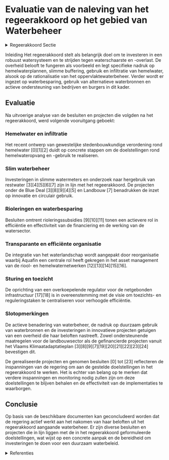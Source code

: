 # Evaluatie van de naleving van het regeerakkoord op het gebied van Waterbeheer

<details>
        <summary>Regeerakkoord Sectie </summary>
        <p>2.4.2.2 Water: we investeren in een robuust watersysteem We strijden tegen waterschaarste en -overlast. Dit is een gedeelde verantwoordelijkheid: iedereen moet op zijn niveau waar mogelijk de nodige maatregelen nemen om hemelwater meer te bufferen, gebruiken en infiltreren dan af te voeren, om water zo efficiënt mogelijk te gebruiken en om de waterkringloop zoveel mogelijk te sluiten. Als overheid geven we het goede voorbeeld; we veralgemenen het gebruik van hemelwaterplannen en investeren op slimme buffering, gebruik en infiltratie van hemelwater op het openbaar domein en eigen vastgoed. We onderzoeken de mogelijkheden voor een nexus-aanpak waarbij koppelkansen met energie, mobiliteit, voeding en ruimtelijke planning maximaal benut worden. Hiertoe wordt de complexiteit van het watersysteem en haar interacties met de andere systemen in kaart gebracht en oplossingsrichtingen uitgewerkt. Het huidig oppervlaktewaterbeheer is nog sterk versnipperd, wat zorgt voor een gebrek aan effici-entie en daadkracht. Naar Nederlands voorbeeld rationaliseren we drastisch het landschap van de onbevaarbare waterlopen binnen hydrografisch logische gehelen, waarbij de belastingbevoegdheid van polders en wateringen wordt stopgezet. We onderzoeken welke (delen van) bevaarbare water-lopen die in de praktijk niet bevaarbaar zijn voor logistieke doeleinden, beter worden gedeclasseerd en mee binnen dat kader gebracht. We werken een strategisch plan waterbevoorra-ding uit vertrekkend van het actieplan droogte en wateroverlast. Om voorbereid te zijn bij een mogelijke crisis, werken we een evenwichtig en objectief afwegingskader bij dreigende tekorten uit, in overleg met de relevante actoren. We leggen de nadruk op waterbesparing, slim watergebruik, het sluiten van waterkringlopen en op gebruik van alternatieve waterbronnen We voorzien actieve begeleiding en ondersteuning van bedrijven; voor burgers krijgen de drinkwater-bedrijven daar een centrale rol in met resultaats-verbintenissen. Op basis van de lopende proefpro-jecten rollen we een slimme watermeter uit die ook aan lekdetectie doet en zich automatisch in veiligheid kan stellen om grote lekken te vermijden; daarbij streven we naar maximale afstemming met de slimme energiemeters. Drinkwaterbedrijven moeten businessmodellen ontwikkelen die robuust zijn bij dalend waterge-bruik. We passen de tariefstructuren voor drink-water en afvalwater aan op basis van de resul-taten van de uitgevoerde evaluatie, onder meer naar billijkheid (inzonderheid voor alleen-staanden en gezinnen met kinderen), betaalbaar-heid en sturend karakter. We stimuleren gebruik van hemelwater en herge-bruik van afvalwater en werken waar nodig drempels weg die dit gebruik bemoeilijken. We stimuleren het herwinnen van grondstoffen en hernieuwbare energie uit afvalwater. We onder-zoeken welke instrumenten wenselijk zijn om grote verharde oppervlaktes af te koppelen en creëren het nodige juridisch kader. We voeren de mogelijkheid in om de verplichte opvang en buffering van hemelwater over te dragen naar een derde partij; we stimuleren grootschalige opvang en actief gebruik van hemelwater op bedrijventerreinen en in woonkernen. We liberali-seren de productie van drinkwater geschikt voor distributie uit hemel- en afvalwater, mits goede kwaliteitscontrole en overheidsregie. De financiële uitdagingen in de watersector zijn nog groot, maar het uitgangspunt is dat de waterfactuur betaalbaar blijft. Ook duurt het vaak nog te lang om nodige werken te starten. De financiering en de werking van de drinkwater- en afvalwatersector moeten dan ook efficiënter en effectiever. Geld voor afvalwater moet gebruikt worden waarvoor het geïnd wordt, nl aanleg en onderhoud van riolering en zuiverings-installaties. De waterfactuur moet transparant worden voor particulieren en bedrijven. We hervormen de financieringssystemen voor gemeenten en Aquafin naar een meer resultaat-gerichte, flexibele en programmatorische aanpak, met sterk vereenvoudigde procedures en meer responsabilisering in de taakverdeling tussen VMM en de rioolbeheerders. We zorgen voor betere afstemming tussen rioolbeheerders en anderen die belang hebben bij de rioleringswerken, onder andere beheerders van het openbaar domein en de andere nutssectoren. Het landschap van publieke drinkwater- en afvalwateroperatoren kan efficiënter georgani-seerd worden met een logischere taakverdeling. Samen met de verschillende operatoren ontwik-kelen we een visie op de toekomst van het water-landschap. Omwille van de sterke interactie tussen de riolerings- en hemelwaternetwerken, dragen we Aquafin op om het asset management voor de netwerken te coördineren met de diverse rioolbeheerders. Zo realiseren we belangrijke efficiëntiewinsten en krijgen we beter zicht op de staat van de stelsels en hun onderhoud. Met het oog op transparantie, financiële stabiliteit en het vermijden van kruissubsidiëring realiseren we bij de drinkwater en afvalwateroperatoren een analytische boekhouding met scheiding tussen activiteiten verbonden aan de aanleg en het beheer van de netwerken en andere activiteiten. De taken van de operatoren zullen in het kader van een kerntakendebat geëvalueerd worden, dit vooral om te zorgen dat de netbeheerders zich maximaal concentreren op hun kerntaak: goed werkende netwerken die de uitdagingen van morgen aankunnen. Er wordt in Vlaanderen één overkoepelende regulator uitgewerkt voor netgebonden infra-structuur (elektriciteit, gas, warmte, kabel, water, riolering,…) en media. In dit kader coördineren en rationaliseren we de (toezichthoudende, regule-rende, adviserende, …) taken waarmee de eenge-maakte regulator belast wordt. </p>
        </details> 

Inleiding
Het regeerakkoord stelt als belangrijk doel om te investeren in een robuust watersysteem en te strijden tegen waterschaarste en -overlast. De overheid belooft te fungeren als voorbeeld en legt specifieke nadruk op hemelwaterplannen, slimme buffering, gebruik en infiltratie van hemelwater, alsook op de rationalisatie van het oppervlaktewaterbeheer. Verder wordt er ingezet op waterbesparing, gebruik van alternatieve waterbronnen en actieve ondersteuning van bedrijven en burgers in dit kader.

## Evaluatie
Na uitvoerige analyse van de besluiten en projecten die volgden na het regeerakkoord, werd volgende vooruitgang geboekt:

### Hemelwater en infiltratie
Het recent ontwerp van gewestelijke stedenbouwkundige verordening rond hemelwater \[0\]\[1\]\[2\] duidt op concrete stappen om de doelstellingen rond hemelwateropvang en -gebruik te realiseren.

### Slim waterbeheer
Investeringen in slimme watermeters en onderzoek naar hergebruik van restwater \[3\]\[4\]\[5\]\[6\]\[7\] zijn in lijn met het regeerakkoord. De projecten onder de Blue Deal \[3\]\[8\]\[9\]\[4\]\[5\] en Landbouw \[7\] benadrukken de inzet op innovatie en circulair gebruik.

### Rioleringen en waterbesparing
Besluiten omtrent rioleringssubsidies \[9\]\[10\]\[11\] tonen een actievere rol in efficiëntie en effectiviteit van de financiering en de werking van de watersector.

### Transparante en efficiënte organisatie
De integratie van het waterlandschap wordt aangepakt door reorganisatie waarbij Aquafin een centrale rol heeft gekregen in het asset management van de riool- en hemelwaternetwerken \[12\]\[13\]\[14\]\[15\]\[16\].

### Sturing en toezicht
De oprichting van een overkoepelende regulator voor de netgebonden infrastructuur \[17\]\[18\] is in overeenstemming met de visie om toezichts- en reguleringstaken te centraliseren voor verhoogde efficiëntie.

### Slotopmerkingen
De actieve benadering van waterbeheer, de nadruk op duurzaam gebruik van waterbronnen en de investeringen in innovatieve projecten getuigen van een overheid die haar beloften nastreeft. Zowel ondersteunende maatregelen voor de landbouwsector als de gefinancierde projecten vanuit het Vlaams Klimaatadaptatieplan \[3\]\[8\]\[9\]\[7\]\[19\]\[20\]\[21\]\[22\]\[23\]\[24\] bevestigen dit.

De gerealiseerde projecten en genomen besluiten \[0\] tot \[23\] reflecteren de inspanningen van de regering om aan de gestelde doelstellingen in het regeerakkoord te werken. Het is echter van belang op te merken dat verdere inspanningen en monitoring nodig zullen zijn om deze doelstellingen te blijven behalen en de effectiviteit van de implementaties te waarborgen.

## Conclusie
Op basis van de beschikbare documenten kan geconcludeerd worden dat de regering actief werkt aan het nakomen van haar beloften uit het regeerakkoord aangaande waterbeheer. Er zijn diverse besluiten en projecten die in lijn liggen met de in het regeerakkoord geformuleerde doelstellingen, wat wijst op een concrete aanpak en de bereidheid om investeringen te doen voor een duurzaam waterbeleid.

<details>
        <summary>Referenties </summary>
        \[0\]: Vaststelling gewestelijke stedenbouwkundige verordening rond hemelwater Voorontwerp van besluit van de Vlaamse Regering tot vaststelling van een gewestelijke stedenbouwkundige verordening inzake hemelwater en tot opheffing van het besluit van de Vlaamse Regering van 5 juli 2013 houdende vaststelling van een gewestelijke stedenbouwkundige verordening inzake hemelwaterputten, infiltratievoorzieningen, buffervoorzieningen en gescheiden lozing van afvalwater en hemelwater  De huidige Vlaamse regels rond de opvang van hemelwater houden onvoldoende rekening met de evoluties van het klimaat. Ter vervanging van de regelgeving van 2013, keurt de Vlaamse Regering daarom principieel het  nieuw ontwerp van gewestelijke stedenbouwkundige verordening rond hemelwater  goed. Dat vertrekt van het idee dat elke druppel telt, en maakt werk van het optrekken van de minimale volumes van hemelwaterputten; de verplichting om een hemelwaterput te plaatsen bij verbouwing of uitbreiding aan bestaande gebouwen; de verplichting om het opgevangen hemelwater maximaal te gebruiken voor toepassingen die geen drinkwaterkwaliteit vragen; een groter buffervolume en infiltratieoppervlakte van de verplichte infiltratievoorziening; een groter buffervolume voor grote verharde oppervlakten; en de mogelijkheid om verplichtingen rond hemelwater collectief op te nemen. Over dit besluit wordt een openbaar onderzoek georganiseerd en wordt het advies ingewonnen van de SARO, de Minaraad en de SERV. Er komt ook een overlegvergadering met de vertegenwoordigers van de Vereniging van de Vlaamse Provincies en de VVSG.

\[1\]: Vaststelling gewestelijke stedenbouwkundige verordening rond hemelwater Voorontwerp van besluit van de Vlaamse Regering tot vaststelling van een gewestelijke stedenbouwkundige verordening inzake hemelwater en tot opheffing van het besluit van de Vlaamse Regering van 5 juli 2013 houdende vaststelling van een gewestelijke stedenbouwkundige verordening inzake hemelwaterputten, infiltratievoorzieningen, buffervoorzieningen en gescheiden lozing van afvalwater en hemelwater  De huidige Vlaamse regels rond de opvang van hemelwater houden onvoldoende rekening met de evoluties van het klimaat. Ter vervanging van de regelgeving van 2013, keurt de Vlaamse Regering, na onderhandelingen en na overleg met de VVSG en de VVP en na adviezen van de SARO, de SERV en de Minaraad, opnieuw principieel het nieuw ontwerp van gewestelijke stedenbouwkundige verordening rond hemelwater goed. Dat vertrekt van het idee dat elke druppel telt, en maakt werk van het optrekken van de minimale volumes van hemelwaterputten; de verplichting om een hemelwaterput te plaatsen bij verbouwing of uitbreiding aan bestaande gebouwen; de verplichting om het opgevangen hemelwater maximaal te gebruiken voor toepassingen die geen drinkwaterkwaliteit vragen; een groter buffervolume en infiltratieoppervlakte van de verplichte infiltratievoorziening; een groter buffervolume voor grote verharde oppervlakten; en de mogelijkheid om verplichtingen rond hemelwater collectief op te nemen. Het besluit gaat nu voor advies naar de Raad van State.

\[2\]: Vaststelling gewestelijke stedenbouwkundige verordening rond hemelwater Ontwerpbesluit van de Vlaamse Regering tot vaststelling van een gewestelijke stedenbouwkundige verordening inzake hemelwater, tot wijziging van het besluit van de Vlaamse Regering van 16 juli 2010 tot bepaling van stedenbouwkundige handelingen waarvoor geen omgevingsvergunning nodig is en tot opheffing van het besluit van de Vlaamse Regering van 5 juli 2013 houdende vaststelling van een gewestelijke stedenbouwkundige verordening inzake hemelwaterput-ten, infiltratievoorzieningen, buffervoorzieningen en gescheiden lozing van afvalwater en hemelwater  De huidige Vlaamse regels rond de opvang van hemelwater houden onvoldoende rekening met de evoluties van het klimaat. Ter vervanging van de regelgeving van 2013, keurt de Vlaamse Regering daarom, na advies van de Raad van State, definitief het nieuw ontwerp van gewestelijke stedenbouwkundige verordening rond hemelwater goed. Dat vertrekt van het idee dat elke druppel telt, en maakt werk van het optrekken van de minimale volumes van hemelwaterputten; de verplichting om een hemelwaterput te plaatsen bij verbouwing of uitbreiding aan bestaande gebouwen; de verplichting om het opgevangen hemelwater maximaal te gebruiken voor toepassingen die geen drinkwaterkwaliteit vragen; een groter buffervolume en infiltratieoppervlakte van de verplichte infiltratievoorziening; een groter buffervolume voor grote verharde oppervlakten; en de mogelijkheid om verplichtingen rond hemelwater collectief op te nemen.

\[3\]: Plan Vlaamse Veerkracht: bestedingskader middelen projectoproep 'Hergebruik Restwater' Projectoproep “Hergebruik Restwater”  Vlaanderen kent vandaag reeds een hoge graad van droogte en een structureel lage waterbeschikbaarheid. Wetenschappers voorspellen bovendien dat door de klimaatverandering langere droge periodes, afgewisseld met korte periodes van hevige regenval, frequenter zullen voorkomen. Ook voor de Vlaamse land-  en tuinbouw is deze problematiek zeer actueel, want water als productiefactor is onmisbaar. De Vlaamse Regering hecht daarom haar goedkeuring aan de projectoproep 'Hergebruik Restwater'. Deze oproep wil het hergebruik van restwater in de land- en tuinbouwsector stimuleren, en speelt in op de uitdagingen rond toenemende waterbehoefte, dalende waterbeschikbaarheid en de principes van circulaire economie. De projecten moeten bijdragen tot het verhoogd aanwenden van alternatieve waterbronnen in de land- en tuinbouwsector om zo bij te dragen tot duurzaam, circulair watergebruik. Samenwerkingsverbanden tussen landbouwers met een watervraag enerzijds en aanbieders van restwater anderzijds kan leiden tot een win-win situatie. De landbouwsector verhoogt zo de bevoorradingszekerheid voor water, terwijl hergebruik van restwater ook zorgt voor een afname van de druk op kwetsbare waterbronnen. Voor deze oproep wordt 10 miljoen euro vrijgemaakt.

\[4\]: Plan Vlaamse Veerkracht: restwater voor land- en tuinbouw - bijkomende opdracht Aquafin nv Restwater voor land- en tuinbouw: bijkomende opdracht Aquafin nv  De extreme weeromstandigheden die zich de afgelopen jaren hebben voorgedaan ten gevolge van de klimaatverandering laten zich sterk voelen binnen de land- en tuinbouwsector. Het krachtdadig aanpakken van en anticiperen op deze gevolgen brengt de nodige onderzoeksvragen met zich mee. In het kader van het relanceproject 'Hergebruik van restwater' , en in het kader van de samenwerkingsovereenkomst tussen het Vlaamse Gewest en de nv Aquafin, wordt door Aquafin nv een bijkomende opdracht van algemeen belang uitgevoerd, met het oog op het investeren in het beschikbaar maken van restwater (hemelwater en - indien regelgevend mogelijk - effluent) voor de land- en tuinbouw. De Vlaamse Regering kent 5 miljoen euro toe voor het uitvoeren van die opdracht in het kader van de Blue Deal.

\[5\]: Subsidie projectoproep circulair water   De Vlaamse Regering keurt de oproep 'circulair water' 2023 en het subsidiereglement daarvoor goed, om de waterbeschikbaarheid in Vlaanderen te vergroten en circulair watergebruik op te schalen. Vlaanderen is immers kwetsbaar voor droogte en waterschaarste, en werd de voorbije 6 jaar 5 keer getroffen door droogte. De projectoproep steunt samenwerkingen die focussen op minder waterverbruik en meer circulair watergebruik , zoals uitwisseling van waterstromen, hergebruik van effluent of de ontwikkeling van innovatieve technieken die primaire waterbronnen beschermen en aanvullen. Voor de oproep is een budget van 10 miljoen euro voorzien in het kader van de uitgaven voor de Blue Deal, ter realisatie van het Vlaams Klimaatadaptatieplan.

\[6\]: Plan Vlaamse Veerkracht: Innovatieve Projecten Circulair Watergebruik Subsidiëring projecten hergebruik effluent Vijf ontwerpbesluiten van de Vlaamse Regering  In het kader van de Blue Deal is in  project 32, 'Innovatieve Projecten Circulair Watergebruik',  uit het Relanceplan Vlaamse Veerkracht, budget voorzien voor projectoproepen. Deze oproepen willen bedrijven ondersteunen die op een duurzame manier water hergebruiken en in droogteperiodes waterschaarste voorkomen of milderen. Voor de specifieke  oproep om het hergebruik van effluent van een openbare waterzuiveringsinstallatie te bevorderen , door dit  op te zuiveren naar publiek drinkwater of proces- en koelwater voor de industrie , kent de Vlaamse Regering nu   subsidies toe  aan vijf projecten  ( Aalst: Deeper Blue; Antwerps Havengebied: Waterkracht; Langemark-Poelkapelle: Milceaubelissimo; Sint-Truiden: Blue Future Limburg en Ieper en Harelbeke: Water voor morgen ), voor een totaal bedrag van  11,29 miljoen euro.

\[7\]: Plan Vlaamse Veerkracht: subsidies duurzaam watergebruik en overheidsopdracht studie naar ‘Groenblauwe business modellen voor landbouwers’ A. Drie ontwerpbesluiten van de Vlaamse Regering B. Goedkeuring lanceren overheidsopdracht betreffende een studie naar ‘Groenblauwe business modellen voor landbouwers’  De extreme weeromstandigheden door de klimaatverandering van de afgelopen jaren laten zich sterk voelen binnen de land- en tuinbouwsector. Het krachtdadig aanpakken van en anticiperen op deze gevolgen brengt de nodige onderzoeksvragen met zich mee. In het kader van het project 'Hergebruik van restwater' kent de Vlaamse Regering in totaal zo'n 2,66 miljoen euro subsidie toe aan drie projecten die klimaatadaptatie en duurzaam watergebruik in de land- en tuinbouwsector stimuleren. Het gaat om: project ‘Klimrek-T’, de ontwikkeling van een klimaat- en watertraject (inclusief scan en advies) voor de groenten- en fruitsector; project ‘WAVE’, efficiënter waterverbruik in de dierlijke sector realiseren via bewustmaking, kennisopbouw en -overdracht; en project ‘SOILSTRUCT’, de impact en haalbaarheid van aangepaste bodembeheerpraktijken op waterevaporatie, -infiltratie en -retentie van de bodem in kaart brengen als adaptatiemechanisme tegen weersextremen. Daarnaast hecht de Vlaamse Regering haar goedkeuring aan de overheidsopdracht voor een studie omtrent ‘groenblauwe’ verdienmodellen voor landbouwers , waarbij drempels, hefbomen, bestaande en mogelijke instrumenten in kaart gebracht zullen worden.

\[8\]: Plan Vlaamse Veerkracht: Subsidie innovatieve projecten Circulair Watergebruik in kader van Blue Deal Blue Deal: subsidiëring projecten hergebruik hemelwater Vijf ontwerpbesluiten van de Vlaamse Regering tot toekenning van een subsidie  In het kader van de Blue Deal werd in het voorjaar de projectoproep 'circulair water hergebruik hemelwater' gelanceerd, als onderdeel van het programma VV32 'Innovatieve Projecten Circulair Watergebruik en uitrol slimme meetnetten' van het Relanceplan Vlaamse Veerkracht. 21 projecten krijgen nu steun van de Vlaamse overheid, waarvan 16 via ministerieel besluit worden verleend. De Vlaamse Regering kent in dit kader ook subsidies toe aan vijf projecten: provincie Antwerpen voor het project 'PITO Stabroek'; Stad Roeselare voor het project 'Collectieve Waterbank'; de gemeente Sint-Genesius-rode voor het project 'Water voor Rode'; Pidpa cv voor het project 'Markt Vorselaar' en de gemeente Aalter voor het project 'Afkoppeling site gemeentehuis en hergebruik regenwater'.

\[9\]: Herverdeling rioleringssubsidies: responsabilisering gemeentelijke sanering   Het vastleggingskrediet 2022 voor de aanleg van gemeentelijke rioleringen, kleinschalige rioolwaterzuiveringsinstallaties en private waterzuiveringsinstallaties van 122 miljoen euro zal niet volledig besteed worden, omdat de gemeenten en gemeentelijke rioolbeheerders te weinig gunningsdossiers hebben ingediend. De Vlaamse Regering beslist daarom het resterende bedrag te herverdelen onder twee projecten, 'Natuur in je school' enerzijds (7,5 miljoen euro) en anderzijds waterzuivering via de bouw van een slibverwerkingsinstallatie door Aquafin (30,6 miljoen euro). 84 miljoen blijft gereserveerd voor de subsidiëring van de aanleg van gemeentelijke rioleringen, kleinschalige waterzuiveringsinstallaties en private waterzuiveringsinstallaties. Daarnaast formuleert de regering een aantal acties om onderbenutting in de toekomst te vermijden.

\[10\]: Verlenging overname investeringskosten door het Vlaamse Gewest voor de (her)aanleg van gemeentelijke rioleringen   Tegen 2027 moet Vlaanderen de Europese doelstellingen voor schoon en gezond oppervlaktewater halen, of op zijn minst alle maatregelen hebben genomen om dat mogelijk te maken. Anders kan de Europese Commissie forse boetes opleggen. Om aan die verplichting te voldoen moeten de steden en gemeenten in Vlaanderen nog zware financiële investeringen doen in de (her)aanleg van rioleringen. Deze inspanning overtreft de budgettaire mogelijkheden van de lokale besturen. Daarom werd sinds 2008 door het Vlaamse Gewest financiële ondersteuning voorzien door  overname van een deel van deze investeringskosten door Aquafin, het zogenaamde ‘Lokaal Pact’. Om die ondersteuning verder te kunnen zetten, voorziet de Vlaamse Regering  700 miljoen euro gespreid over vijf jaar. Daarnaast werden de bestaande categorieën van investeringen die in aanmerking komen voor overname beoordeeld in het licht van de huidige noden. Daarom worden 2 nieuwe categorieën opgericht: projecten die innovatief zijn en projecten die inzetten op klimaatbestendigheid.

\[11\]: Aanpassing subsidiëring rioleringsprojecten Voorontwerp van besluit van de Vlaamse Regering tot wijziging van het besluit van de Vlaamse Regering van 5 mei 2017 betreffende de subsidiëring van de werken, vermeld in artikel 2.6.1.3.1, § 1 van het decreet van 18 juli 2003 betreffende het integraal waterbeleid, gecoördineerd op 15 juni 2018  De Vlaamse Regering besliste op 9 december 2022 haar besluit over de subsidiëring van de werken, vermeld in het decreet over het integraal waterbeleid, op korte termijn te laten analyseren, om zo te komen tot een snellere en meer eenvoudige besteding van het jaarlijks voorziene budget voor de subsidiëring van rioleringsprojecten. Op basis van deze analyse wijzigt de Vlaamse Regering principieel dat subsidiebesluit. De aanpassingen betreffen het vaststellen van een duidelijke tijdslijn voor de subsidiedossiers met mogelijkheid tot uitstel in uitzonderlijke omstandigheden, gekoppeld aan een vermindering van 5% per begonnen jaar dat de voorziene tijdslijn overschreden wordt; en enkele administratieve vereenvoudigingen en verduidelijkingen. Dit wijzigingsbesluit wordt voor advies voorgelegd aan de Raad van State.

\[12\]: Kader voor kwaliteit, levering en (her)gebruik teruggewonnen water Ontwerpbesluit van de Vlaamse Regering houdende reglementering inzake de kwaliteit en de productie, de levering en het gebruik van teruggewonnen water  Na het advies van de Raad van State keurt de Vlaamse Regering definitief het besluit goed met de reglementering over de kwaliteit en de productie, de levering en het gebruik van teruggewonnen water. Het besluit zorgt voor een procedureel kader voor de levering en het gebruik van teruggewonnen water dat, al dan niet via extra zuivering , geproduceerd wordt vanuit het effluent van een rioolwaterzuiveringsinstallatie of vanuit bedrijfsafvalwater. Met het oog op de bescherming van mens en milieu worden regels vastgelegd voor het gebruik in irrigatie- en beregeningstoepassingen, zowel in land- en tuinbouw als daarbuiten. Het besluit regelt eveneens het ander gebruik van teruggewonnen water in het kader van een openbare dienst waarbij het teruggewonnen water in contact komt met de bodem, of waarbij gebruikers, omwonenden of passanten in de onmiddellijke omgeving van de locatie van het gebruik blootgesteld kunnen worden aan het teruggewonnen water. Het legt ook de minimale eisen vast voor de kwaliteit en monitoring van het teruggewonnen water en het beheersen van de risico's ervan. Het besluit maakt hiermee de Europese verordening rond de minimumeisen voor hergebruik van water toepasbaar in Vlaanderen.

\[13\]: Plan Vlaamse Veerkracht: dossiernummer 59 Digitalisering Asset Management Aquafin  De Vlaamse Regering keurt de budgettoewijzing goed voor een totaal bedrag van 4,5 miljoen euro  van de relancemiddelen voor het project Digitalisering Asset Management Aquafin (VV 59). De digitalisering van het beheer van de afvalwater- en hemelwaterinfrastructuur is noodzakelijk om zowel financieel als functioneel de beste beslissingen te nemen rond onderhoud en investeringen. Zo blijft de infrastructuur efficiënt en duurzaam in een goede toestand. De digitalisering ondersteunt zo niet alleen het behoud van de verbeterde waterkwaliteit, maar draagt ook bij aan het betaalbaar houden van de waterfactuur voor de burger.

\[14\]: Kader voor levering en (her)gebruik teruggewonnen water Voorontwerp van besluit van de Vlaamse Regering houdende reglementering inzake de kwaliteit en de productie, de levering en het gebruik van teruggewonnen water  Na het advies van de SERV, de SALV en de Minaraad, keurt de Vlaamse Regering opnieuw principieel het besluit goed met de reglementering over de kwaliteit en de productie, de levering en het gebruik van teruggewonnen water. Het besluit zorgt voor een procedureel kader voor de levering en het gebruik van teruggewonnen water dat, al dan niet via extra zuivering , geproduceerd wordt vanuit het effluent van een rioolwaterzuiveringsinstallatie of vanuit bedrijfsafvalwater. Met het oog op de bescherming van mens en milieu worden regels vastgelegd voor het gebruik in irrigatie- en beregeningstoepassingen, zowel in land- en tuinbouw als daarbuiten. Het besluit regelt eveneens het ander gebruik van teruggewonnen water in het kader van een openbare dienst waarbij het teruggewonnen water in contact komt met de bodem, of waarbij gebruikers, omwonenden of passanten in de onmiddellijke omgeving van de locatie van het gebruik blootgesteld kunnen worden aan het teruggewonnen water. Het legt ook de minimale eisen vast voor de kwaliteit en monitoring van het teruggewonnen water en het beheersen van de risico's ervan. Het besluit maakt hiermee de Europese verordening rond de minimumeisen voor hergebruik van water toepasbaar in Vlaanderen. Over dit besluit wordt nu het advies ingewonnen van de Raad van State.

\[15\]: Taken van algemeen belang van Aquafin Voorontwerp van decreet tot wijziging van titel 10 van het decreet van 5 april 1995 houdende algemene bepalingen inzake milieubeleid en van het decreet van 18 juli 2003 betreffende het integraal waterbeleid, gecoördineerd op 15 juni 2018 wat de sanering van afvalwater betreft  De Vlaamse Regering hecht ​haar  principiële goedkeuring aan het voorontwerp van decreet dat de taken van Aquafin actualiseert, een aantal nieuwe taken toekent en de Vlaamse Regering machtigt om bijkomende opdrachten toe te kennen aan Aquafin. Het ontwerp van decreet biedt een decretaal kader voor de overeenkomst die het Vlaamse Gewest en Aquafin met elkaar sluiten en het verduidelijkt de rol van de Vlaamse Milieumaatschappij voor wat betreft het toezicht op de uitvoering van de taken van algemeen belang en de efficiënte inzet van maatschappelijke middelen door de nv Aquafin. Tot slot worden rioleringswerken voor gemeenten gemakkelijker gemaakt door hen toe te laten gebruik te maken van de Gaswet. Over dit ontwerp van decreet wordt advies ingewonnen van de Minaraad, de SERV en de Raad van State.

\[16\]: Plan Vlaamse Veerkracht: subsidies voor uitvoering Water-Land-Schap 2.0 Vijfendertig ontwerpbesluiten van de Vlaamse Regering tot toekenning van subsidies voor uitvoering van Water-Land-Schap 2.0 binnen het Relanceplan Vlaamse Veerkracht VV024 – Blue Deal – beleidsdomein Omgeving  De Vlaamse Regering kent in totaal 12,65 miljoen euro subsidie toe aan 33 lokale actoren om binnen 11 projectperimeters concrete klimaat-adaptieve en -mitigerende maatregelen uit te voeren in het offensief tegen de lokale waterproblematiek. Deze concrete maatregelen zijn door gebiedscoalities (samenwerkingsverband van lokale gebiedsactoren) binnen Water-Land-Schap 2.0 uitgewerkt in gebiedsprogramma’s na grondige gebiedsanalyse, het opmaken van een gebiedsvisie en het bepalen van het ambitieniveau dat uitvoering geeft aan de doelstellingen van de Blue Deal, meer bepaald de Groenblauwe infrastructuur in de open ruimte.

\[17\]: Peilbeheer onbevaarbare waterlopen en grachten Voorontwerp van besluit van de Vlaamse Regering over het peilbeheer op onbevaarbare waterlopen en grachten  In uitvoering van de Blue Deal en het Vlaams klimaatadaptatieplan, en na adviezen van de SERV, de SALV en de Minaraad, keurt de Vlaamse Regering opnieuw principieel een besluit goed over het peilbeheer op onbevaarbare waterlopen en grachten. Het peilbeheer is de verantwoordelijkheid van de bevoegde waterbeheerder. De waterbeheerder staat in voor de peilinstellingen aan de pompgemalen en de stuwen. Het doel van dit instrument is om via een onderbouwd en juridisch verankerd peilbeheer verdroging aan te pakken, het water zoveel als mogelijk vast te houden, en wateroverlast tegen te gaan, rekening houdend met de noden vanuit het landgebruik in het betreffende gebied. Naast de bepaling van de taakstelling voor het peilbeheer, de procedure voor de opmaak, de goedkeuring en de evaluatie van het peilbesluit voorziet het uitvoeringsbesluit ook de uitbreiding van de handhavende instanties voor het peilbeheer. Over dit besluit wordt nu advies ingewonnen van de Raad van State.

\[18\]: Samenstelling en opdrachten Coördinatiecommissie Integraal Waterbeleid (CIW): wijzigingsbesluit Ontwerpbesluit van de Vlaamse Regering tot wijziging van het besluit van de Vlaamse Regering van 9 september 2005 betreffende de geografische indeling van watersystemen en de organisatie van het integraal waterbeleid in uitvoering van Titel I van het decreet van 18 juli 2003 betreffende het integraal waterbeleid, gecoördineerd op 15 juni 2018, wat betreft de samenstelling en de opdrachten van de CIW  Na adviezen van de Minaraad, de SERV en de Raad van State, wijzigt de Vlaamse Regering definitief het besluit over de geografische indeling van watersystemen en de organisatie van het integraal waterbeleid. De wijziging omvat het uitbreiden van de samenstelling van de Coördinatiecommissie Integraal Waterbeleid en het actualiseren van de opdrachten ervan , waarbij taken over droogte en circulair water als onderdeel van integraal waterbeleid worden toegevoegd.

\[19\]: Plan Vlaamse Veerkracht: subsidies ‘Lokale Gebiedsdeals Droogte' Subsidies ‘Lokale Gebiedsdeals Droogte’ Zeven ontwerpbesluiten van de Vlaamse Regering  In het kader van de Blue Deal en het relanceprogramma Vlaamse Veerkracht werd een subsidieoproep ‘Lokale Gebiedsdeals Droogte’ georganiseerd met als doel om de lokale coalities in staat te stellen om ook de meer complexe ruimtelijke maatregelen voor de versterking van het watersysteem te kunnen uitvoeren. Het gaat over financiële impulsen om een actieprogramma van complexe lokale projecten uit te voeren zoals onthardings- of sloopprojecten, uitdoving van woonlinten of verspreide bebouwing, het schrappen van harde bestemmingen, en de reorganisatie van bebouwde ruimte of hard ruimtegebruik op die plekken waar de meerwaarde voor een effectieve aanpak van de droogteproblematiek het grootst is. De Vlaamse Regering keurt de subsidiebesluiten voor zeven gebiedscoalities goed voor een totaalbedrag van 8,11 miljoen euro. Het gaat om '(Her)bronnen in de Brabantse Wouden', 'Geïntegreerde aanpak van de Leievallei Wervik-Deinze', 'Bufferende landschappen op de Denderflanken', 'Complex Project Noord-Zuid Limburg', 'Stroomdal Bosbeek', 'Kleine Netevallei' en 'Op(en)ruimen van het Denderlandschap'.

\[20\]: Voorlopige vaststelling GRUP Drinkwaterleiding Viersel-Walem Ontwerpbesluit van de Vlaamse Regering houdende de voorlopige vaststelling van het ontwerp van gewestelijk ruimtelijk uitvoeringsplan ‘Drinkwaterleiding Viersel-Walem’  De Vlaamse Regering  beslist tot voorlopige vaststelling van het ontwerp van gewestelijk ruimtelijk uitvoeringsplan 'Drinkwaterleiding Viersel-Walem'  op het grondgebied van Zandhoven, Nijlen, Lier, Duffel en Rumst, en van de bijbehorende bijlagen. Het planproces wil een drinkwaterleiding realiseren met grote doorvoercapaciteit tussen productiecentra van drinkwater en bijhorende toevoerdrinkwaterleidingen in functie van de versterking en verduurzaming van het Vlaamse drinkwaternet. De Vlaamse minister bevoegd voor de ruimtelijke ordening, zal het ontwerp van gewestelijk ruimtelijk uitvoeringsplan onderwerpen aan een openbaar onderzoek.

\[21\]: Plan Vlaamse Veerkracht: subsidie Limburgs Landschap vzw voor duurzame ontwikkeling beekvalleien en vijvergebieden van Caetsweyers in de Wijers in Diepenbeek Subsidie Limburgs Landschap vzw Ontwerpbesluit van de Vlaamse Regering tot toekenning van een subsidie aan Limburgs Landschap vzw in uitvoering van het Relanceplan Vlaamse Veerkracht – Blue Deal – beleidsdomein Omgeving VV024  De Vlaamse Regering kent 1,72 miljoen euro subsidie toe aan Limburgs Landschap vzw die hiermee de duurzame ontwikkeling van de beekvalleien en vijvergebieden van Caetsweyers in de Wijers in Diepenbeek zal realiseren. Bedoeling is het herstellen van het cascadesysteem in het vijvergebied met de aanleg van aanvoer- en afvoersluizen, tussensluizen en bijhorende beverwerende maatregelen; het droogleggen van het huidige vijversysteem; het verstevigen van de huidige dijken en verwijderen van onnodige dijken; het herstel en de opwaardering van poelen en landvegetaties; en de herprofilering van vijveroevers. Het geheel van deze maatregelen is gericht op de verbetering van de waterhuishouding en de structuurkwaliteit van het vijversysteem. Daarnaast is het een belangrijke doelstelling van dit project om het habitat te optimaliseren voor bepaalde diersoorten, zoals de boomkikker , de roerdomp en de woudaap. De maatregel wordt uitgevoerd binnen de strategische doelstelling van de landinrichtingsprojecten De Wijers, draagt bij aan de doelstellingen van de Blue Deal en wordt gefinancierd met relancemiddelen.

\[22\]: Voorlopige aanduiding watergevoelig openruimtegebied ‘Broekstraat’ in Duffel Ontwerpbesluit van de Vlaamse Regering houdende de voorlopige aanduiding van het watergevoelig openruimtegebied ‘Broekstraat’ in Duffel  De Vlaamse Regering beslist tot voorlopige aanduiding van het gebied ‘Broekstraat’ in Duffel als watergevoelig openruimtegebied (WORG). Het gebied bestaat uit twee delen met een totale oppervlakte van 1,1 ha, gelegen tussen verschillende woningrijen. Het gebied bestaat uit enkele delen van tuinen, een klein bosfragment en een kleine buurtparking. Het ligt volgens het gewestplan in woongebied. Verder bebouwen van gebieden met een waterproblematiek kan leiden tot grotere overstromingsrisico's op andere plaatsen. De procedure om WORG's aan te duiden is daarom ingeschreven in de Vlaamse Codex Ruimtelijke Ordening, om de belangen van het watersysteem te beschermen. Daarbij zijn de stedenbouwkundige voorschriften bepaald die garanderen dat het gebied onbebouwd kan blijven en kan functioneren als onderdeel van het watersysteem. De Vlaamse minister, bevoegd voor Omgeving, zal hierover een openbaar onderzoek organiseren en een individuele kennisgeving sturen naar de eigenaars van percelen die geheel of gedeeltelijk binnen deze voorlopige aanduiding liggen.

\[23\]: Advies Expertenpanel Hoogwaterbeveiliging ‘Weerbaar Waterland - Ons voorbereiden op wat al gebeurt’   

\[24\]: 843.000 euro subsidie aan Nieuwe Polder Blankenberge voor optimalisatie waterbeheer Ontwerpbesluit van de Vlaamse Regering tot toekenning van een subsidie aan Nieuwe Polder Blankenberge in uitvoering van het Vlaams Klimaatadaptatieplan – Blue Deal  De Vlaamse Regering kent 843.000 euro subsidie toe aan Nieuwe Polder Blankenberge die hiermee een tweede fase in het waterbeheer zal optimaliseren binnen de projectperimeter en doelstellingen van het landinrichtingsproject Oudlandpolder fase 1 op het grondgebied van Brugge, Jabbeke en Zuienkerke. De maatregel draagt bij aan de doelstellingen van de Blue Deal en zal worden gefinancierd met middelen bestemd voor de uitvoering van het Vlaams Klimaatadaptatieplan.
        </details> 


